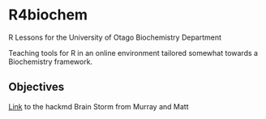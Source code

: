# R4biochem
R Lessons for the University of Otago Biochemistry Department

Teaching tools for R in an online environment tailored somewhat towards a Biochemistry framework.

## Objectives

[Link](https://hackmd.io/iNYmIo75Qiq_iM0nHLz9zQ?both) to the hackmd Brain Storm from Murray and Matt
